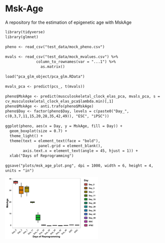 # Msk-Age
A repository for the estimation of epigenetic age with MskAge

```{r}
library(tidyverse)
library(glmnet)

pheno <- read_csv("test_data/mock_pheno.csv")

mvals <- read_csv("test_data/mock_mvalues.csv") %>% 
              column_to_rownames(var = "...1") %>% 
                as.matrix()

load("pca_glm_object/pca_glm.RData")

mvals_pca <- predict(pcs_, t(mvals))

pheno$MskAge <- predict(musculoskeletal_clock_elas_pca, mvals_pca, s = cv_musculoskeletal_clock_elas_pca$lambda.min)[,1]
pheno$MskAge <- anti.trafo(pheno$MskAge)
pheno$Day <- factor(pheno$Day, levels = c(paste0("Day_", c(0,3,7,11,15,20,28,35,42,49)), "ESC", "iPSC"))

ggplot(pheno, aes(x = Day, y = MskAge, fill = Day)) + 
  geom_boxplot(size = 0.7) + 
  theme_light() + 
  theme(text = element_text(face = "bold"), 
               panel.grid = element_blank(),
        axis.text.x = element_text(angle = 45, hjust = 1)) +
  xlab("Days of Reprogramming")

ggsave("plots/msk_age_plot.png", dpi = 1000, width = 6, height = 4, units = "in")

```
<img src="https://github.com/Daniel-C-Green/Msk-Age/blob/main/plots/msk_age_plot.png" alt="drawing" width="300"/>
